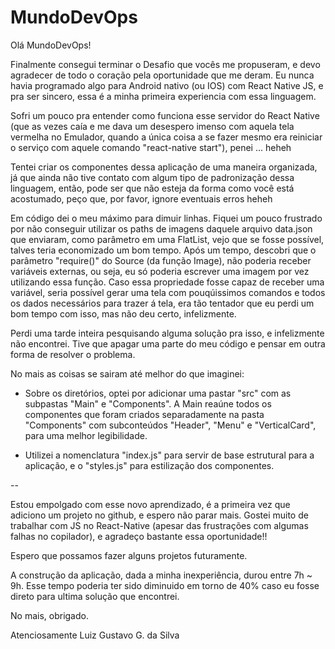 # MundoDevOps

Olá MundoDevOps!

Finalmente consegui terminar o Desafio que vocês me propuseram, e devo agradecer de todo o coração pela oportunidade que me deram. 
Eu nunca havia programado algo para Android nativo (ou IOS) com React Native JS, e pra ser sincero, essa é a minha primeira experiencia com essa linguagem. 

Sofri um pouco pra entender como funciona esse servidor do React Native (que as vezes caía e me dava um desespero imenso com aquela tela vermelha no Emulador, quando a única coisa a se fazer mesmo era reiniciar o serviço com aquele comando "react-native start"), penei ... heheh

Tentei criar os componentes dessa aplicação de uma maneira organizada, já que ainda não tive contato com algum tipo de padronização dessa linguagem, então, pode ser que não esteja da forma como você está acostumado, peço que, por favor, ignore eventuais erros heheh

Em código dei o meu máximo para dimuir linhas. Fiquei um pouco frustrado por não conseguir utilizar os paths de imagens daquele arquivo data.json que enviaram, como parâmetro em uma FlatList, vejo que se fosse possível, talves teria economizado um bom tempo. 
Após um tempo, descobri que o parâmetro "require()" do Source (da função Image), não poderia receber variáveis externas, ou seja, eu só poderia escrever uma imagem por vez utilizando essa função. Caso essa propriedade fosse capaz de receber uma variável, seria possível gerar uma tela com pouqúissimos comandos e todos os dados necessários para trazer á tela, era tão tentador que eu perdi um bom tempo com isso, mas não deu certo, infelizmente. 

Perdi uma tarde inteira pesquisando alguma solução pra isso, e infelizmente não encontrei. Tive que apagar uma parte do meu código e pensar em outra forma de resolver o problema. 

No mais as coisas se sairam até melhor do que imaginei: 

- Sobre os diretórios, optei por adicionar uma pastar "src" com as subpastas "Main" e "Components". A Main reaúne todos os componentes que foram criados separadamente na pasta "Components" com subconteúdos "Header", "Menu" e "VerticalCard", para uma melhor legibilidade.

- Utilizei a nomenclatura "index.js" para servir de base estrutural para a aplicação, e o "styles.js" para estilização dos componentes. 
 
--

Estou empolgado com esse novo aprendizado, é a primeira vez que adiciono um projeto no github, e espero não parar mais. Gostei muito de trabalhar com JS no React-Native (apesar das frustrações com algumas falhas no copilador), e agradeço bastante essa oportunidade!! 

Espero que possamos fazer alguns projetos futuramente.

A construção da aplicação, dada a minha inexperiência, durou entre 7h ~ 9h. Esse tempo poderia ter sido diminuido em torno de 40% caso eu fosse direto para ultima solução que encontrei. 

No mais, obrigado. 

Atenciosamente Luiz Gustavo G. da Silva
